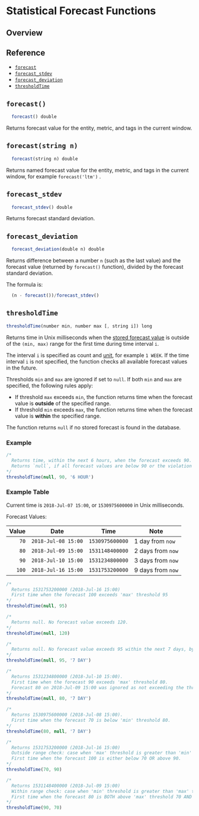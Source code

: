 # Statistical Forecast Functions

## Overview

## Reference

* [`forecast`](#forecast)
* [`forecast_stdev`](#forecast_stdev)
* [`forecast_deviation`](#forecast_deviation)
* [`thresholdTime`](#thresholdtime)

## `forecast()`

```javascript
  forecast() double
```

Returns forecast value for the entity, metric, and tags in the current window.

## `forecast(string n)`

```javascript
  forecast(string n) double
```

Returns named forecast value for the entity, metric, and tags in the current window, for example `forecast('ltm')` .

## `forecast_stdev`

```javascript
  forecast_stdev() double
```

Returns forecast standard deviation.

## `forecast_deviation`

```javascript
  forecast_deviation(double n) double
```

Returns difference between a number `n` (such as the last value) and the forecast value (returned by `forecast()` function), divided by the forecast standard deviation.

The formula is:

```javascript
  (n - forecast())/forecast_stdev()
```

## `thresholdTime`

```javascript
thresholdTime(number min, number max [, string i]) long
```

Returns time in Unix milliseconds when the [stored forecast value](../forecasting/README.md) is outside of the `(min, max)` range for the first time during time interval `i`.

The interval `i` is specified as count and [unit](../api/data/series/time-unit.md), for example `1 WEEK`. If the time interval `i` is not specified, the function checks all available forecast values in the future.

Thresholds `min` and `max` are ignored if set to `null`. If both `min` and `max` are specified, the following rules apply:

* If threshold `max` exceeds `min`, the function returns time when the forecast value is **outside** of the specified range.
* If threshold `min` exceeds `max`, the function returns time when the forecast value is **within** the specified range.



The function returns `null` if no stored forecast is found in the database.

### Example

```javascript
/*
  Returns time, within the next 6 hours, when the forecast exceeds 90.
  Returns `null`, if all forecast values are below 90 or the violation occurs after the `6 HOUR` window.
*/
thresholdTime(null, 90, '6 HOUR')
```

### Example Table

Current time is `2018-Jul-07 15:00`, or `1530975600000` in Unix milliseconds.

Forecast Values:

| **Value** | **Date** | **Time**  | **Note** |
|---:|---|---|---|
| `70` | `2018-Jul-08 15:00` | `1530975600000` | 1 day from `now` |
| `80` | `2018-Jul-09 15:00` | `1531148400000` | 2 days from `now` |
| `90` | `2018-Jul-10 15:00` | `1531234800000` | 3 days from `now` |
| `100` | `2018-Jul-16 15:00` | `1531753200000` | 9 days from `now` |

```javascript
/*
  Returns 1531753200000 (2018-Jul-16 15:00)
  First time when the forecast 100 exceeds 'max' threshold 95
*/
thresholdTime(null, 95)
```

```javascript
/*
  Returns null. No forecast value exceeds 120.
*/
thresholdTime(null, 120)
```

```javascript
/*
  Returns null. No forecast value exceeds 95 within the next 7 days, by 2018-Jul-14 15:00.
*/
thresholdTime(null, 95, '7 DAY')
```

```javascript
/*
  Returns 1531234800000 (2018-Jul-10 15:00).
  First time when the forecast 90 exceeds 'max' threshold 80.
  Forecast 80 on 2018-Jul-09 15:00 was ignored as not exceeding the threshold.
*/
thresholdTime(null, 80, '7 DAY')
```

```javascript
/*
  Returns 1530975600000 (2018-Jul-08 15:00).
  First time when the forecast 70 is below 'min' threshold 80.
*/
thresholdTime(80, null, '7 DAY')
```

```javascript
/*
  Returns 1531753200000 (2018-Jul-16 15:00)
  Outside range check: case when 'max' threshold is greater than 'min' threshold.
  First time when the forecast 100 is either below 70 OR above 90.
*/
thresholdTime(70, 90)
```

```javascript
/*
  Returns 1531148400000 (2018-Jul-09 15:00)
  Within range check: case when 'min' threshold is greater than 'max' threshold.
  First time when the forecast 80 is BOTH above 'max' threshold 70 AND below 'min' threshold 90.
*/
thresholdTime(90, 70)
```